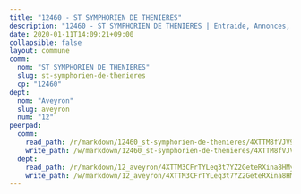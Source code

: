 ```yaml
---
title: "12460 - ST SYMPHORIEN DE THENIERES"
description: "12460 - ST SYMPHORIEN DE THENIERES | Entraide, Annonces, Initiatives"
date: 2020-01-11T14:09:21+09:00
collapsible: false
layout: commune
comm:
  nom: "ST SYMPHORIEN DE THENIERES"
  slug: st-symphorien-de-thenieres
  cp: "12460"
dept:
  nom: "Aveyron"
  slug: aveyron
  num: "12"
peerpad:
  comm:
    read_path: /r/markdown/12460_st-symphorien-de-thenieres/4XTTM8fVJV9VvnxXBBS4RVkL1RSqcC1FQ1k8KETKu782LnGT2
    write_path: /w/markdown/12460_st-symphorien-de-thenieres/4XTTM8fVJV9VvnxXBBS4RVkL1RSqcC1FQ1k8KETKu782LnGT2-K3TgTgKZVtYpPAcmHbF7vkB1TCSP1QapiiF4PjsVsbfzVpCuuJHboeGZqDQsnuFiJYUjSoYDbHUjdYWM6yABBAvphsyvTuGbMyG2kzQkiD3HAoY7uYzediVrgDyM1njTnZ5M5iE4
  dept:
    read_path: /r/markdown/12_aveyron/4XTTM3CFrTYLeq3t7YZ2GeteRXina8HMy585xLdATaEm28gJq
    write_path: /w/markdown/12_aveyron/4XTTM3CFrTYLeq3t7YZ2GeteRXina8HMy585xLdATaEm28gJq-K3TgUfu3tdsvnJNzfCjLcQBm4uQ83gag77qnaAo9pjUvbpQyfAVAxJdyULKffeJFVcGHHVraYZNVQhiGBeBUKBFLy2Vr8dapgU6tQCmoJQ6dgnoqRGmK9bSxqhW9VArfxRuTPcgV
---
```


